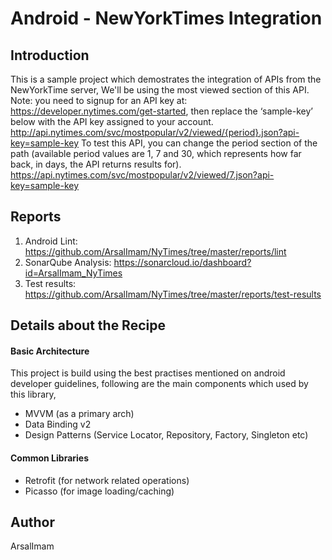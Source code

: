 # Android - NewYorkTimes Integration
## Introduction
This is a sample project which demostrates the integration of APIs from the NewYorkTime server,
We'll be using the most viewed section of this API. Note: you need to signup for an API key
at: https://developer.nytimes.com/get-started, then replace the ‘sample-key’ below with
the API key assigned to your account.
http://api.nytimes.com/svc/mostpopular/v2/viewed/{period}.json?api-key=sample-key
To test this API, you can change the period section of the path (available period values are 1,
7 and 30, which represents how far back, in days, the API returns results for).
https://api.nytimes.com/svc/mostpopular/v2/viewed/7.json?api-key=sample-key

## Reports

 1. Android Lint: https://github.com/ArsalImam/NyTimes/tree/master/reports/lint
 2. SonarQube Analysis: https://sonarcloud.io/dashboard?id=ArsalImam_NyTimes
 3. Test results: https://github.com/ArsalImam/NyTimes/tree/master/reports/test-results
 

## Details about the Recipe
#### Basic Architecture
This project is build using the best practises mentioned on android developer guidelines, following are the main components which used by this library,

 - MVVM (as a primary arch)
 - Data Binding v2
 - Design Patterns (Service Locator, Repository, Factory, Singleton etc)

#### Common Libraries

 - Retrofit (for network related operations)
 - Picasso (for image loading/caching)

## Author
ArsalImam
